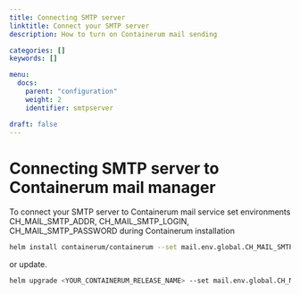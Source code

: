 ```yaml
---
title: Connecting SMTP server
linktitle: Connect your SMTP server
description: How to turn on Containerum mail sending

categories: []
keywords: []

menu:
  docs:
    parent: "configuration"
    weight: 2
    identifier: smtpserver

draft: false
---
```


# Connecting SMTP server to Containerum mail manager

To connect your SMTP server to Containerum mail service set environments CH_MAIL_SMTP_ADDR, CH_MAIL_SMTP_LOGIN, CH_MAIL_SMTP_PASSWORD during Containerum installation

```bash
helm install containerum/containerum --set mail.env.global.CH_MAIL_SMTP_ADDR=mail:465 --set mail.env.global.CH_MAIL_SMTP_LOGIN=noreply@containerum.io --set mail.env.local.CH_MAIL_SMTP_PASSWORD=verystrongpassword
```

or update.

```bash
helm upgrade <YOUR_CONTAINERUM_RELEASE_NAME> --set mail.env.global.CH_MAIL_SMTP_ADDR=mail:465 --set mail.env.global.CH_MAIL_SMTP_LOGIN=noreply@containerum.io --set mail.env.local.CH_MAIL_SMTP_PASSWORD=verystrongpassword containerum/containerum
```
